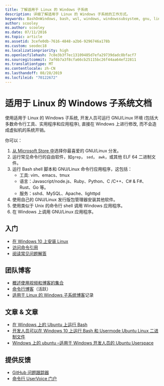 ```yaml
---
title: 了解适用于 Linux 的 Windows 子系统
description: 详细了解适用于 Linux 的 Windows 子系统的工作方式。
keywords: BashOnWindows, bash, wsl, windows, windowssubsystem, gnu, linux
author: scooley
ms.author: scooley
ms.date: 07/11/2016
ms.topic: article
ms.assetid: 3cefe0db-7616-4848-a2b6-9296746a178b
ms.custom: seodec18
ms.localizationpriority: high
ms.openlocfilehash: 7c8e3b3f7ec13109485d7efa29739dadc8bfacf7
ms.sourcegitcommit: 7af6b7a3f8cfa66cb25115bc26f44aa64ef22811
ms.translationtype: MT
ms.contentlocale: zh-CN
ms.lasthandoff: 08/28/2019
ms.locfileid: "70122672"
---
```

# <a name="windows-subsystem-for-linux-documentation"></a>适用于 Linux 的 Windows 子系统文档

使用适用于 Linux 的 Windows 子系统, 开发人员可运行 GNU/Linux 环境 (包括大多数命令行工具、实用程序和应用程序), 直接在 Windows 上进行修改, 而不会造成虚拟机的系统开销。  

你可以：

1. [从 Microsoft Store 中](https://aka.ms/wslstore)选择你最喜爱的 GNU/Linux 分发。
1. 运行常见命令行的自由软件，如`grep`， `sed`， `awk`，或其他 ELF 64 二进制文件。 
1. 运行 Bash shell 脚本和 GNU/Linux 命令行应用程序，这包括：  
    * 工具: vim、emacs、tmux
    * 语言：Javascript/node.js、Ruby、Python、C /C++、C# & F#、Rust、Go 等。
    * 服务：sshd、MySQL、Apache、lighttpd
1. 使用自己的 GNU/Linux 发行版包管理器安装其他软件。
1. 使用类似于 Unix 的命令行 shell 调用 Windows 应用程序。
1. 在 Windows 上调用 GNU/Linux 应用程序。

## <a name="getting-started"></a>入门

* [在 Windows 10 上安装 Linux](install-win10.md)
* [访问命令引用](reference.md)
* [阅读常见问题解答](faq.md)

## <a name="team-blogs"></a>团队博客
*  [概述使用视频和博客的集合](https://blogs.msdn.microsoft.com/commandline/learn-about-windows-console-and-windows-subsystem-for-linux-wsl/)
* [命令行博客](https://blogs.msdn.microsoft.com/commandline/)（活跃）
* [适用于 Linux 的 Windows 子系统博客](https://blogs.msdn.microsoft.com/wsl/)记录

## <a name="posts--articles"></a>文章 & 文章
* [在 Windows 上的 Ubuntu 上运行 Bash](https://blogs.windows.com/buildingapps/2016/03/30/run-bash-on-ubuntu-on-windows/)
* [开发人员可以在 Windows 10 上运行 Bash 和 Usermode Ubuntu Linux 二进制文件](https://www.hanselman.com/blog/DevelopersCanRunBashShellAndUsermodeUbuntuLinuxBinariesOnWindows10.aspx)
* [Windows 上的 ubuntu –适用于 Windows 开发人员的 Ubuntu Userspace](https://insights.ubuntu.com/2016/03/30/ubuntu-on-windows-the-ubuntu-userspace-for-windows-developers/) 

## <a name="provide-feedback"></a>提供反馈
* [GitHub 问题跟踪器](https://github.com/Microsoft/BashOnWindows/issues)
* [命令行 UserVoice 门户](https://wpdev.uservoice.com/forums/266908-command-prompt-console-bash-on-ubuntu-on-windo/category/161892-bash)
